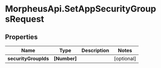 # MorpheusApi.SetAppSecurityGroupsRequest

## Properties

Name | Type | Description | Notes
------------ | ------------- | ------------- | -------------
**securityGroupIds** | **[Number]** |  | [optional] 


